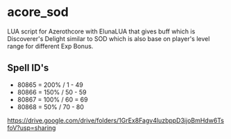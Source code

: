 # acore_sod
LUA script for Azerothcore with ElunaLUA that gives buff which is Discoverer's Delight similar to SOD which is also base on player's level range for different Exp Bonus.

## Spell ID's
- 80865 = 200% / 1 - 49
- 80866 = 150% / 50 - 59
- 80867 = 100% / 60 = 69
- 80868 = 50% / 70 - 80

https://drive.google.com/drive/folders/1GrEx8Fagv4luzbppD3ijoBmHdw6TsfoV?usp=sharing
